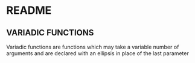 # README
## VARIADIC FUNCTIONS
Variadic functions are functions which may take a variable number of arguments and are declared with an ellipsis in place of the last parameter
